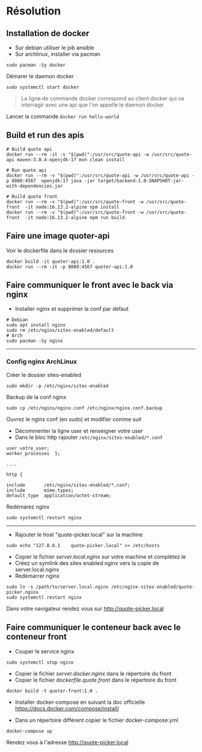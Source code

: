 # Résolution

## Installation de docker

- Sur debian utiliser le job ansible
- Sur archlinux, installer via pacman

```shell
sudo pacman -Sy docker
```

Démarer le daemon docker

```shell
sudo systemctl start docker
```

> La ligne de commande docker correspond au client docker qui va interragir avec une api que l'on appelle le daemon docker

Lancer la commande `docker run hello-world` 


## Build et run des apis

```shell
# Build quote api
docker run --rm -it -v "$(pwd)":/usr/src/quote-api -w /usr/src/quote-api maven:3.8.4-openjdk-17 mvn clean install

# Run quote api
docker run --rm -v "$(pwd)":/usr/src/quote-api -w /usr/src/quote-api -p 8080:4567  openjdk:17 java -jar target/backend-1.0-SNAPSHOT-jar-with-dependencies.jar
```

```shell
# Build quote front
docker run --rm -v "$(pwd)":/usr/src/quote-front -w /usr/src/quote-front  -it node:16.13.2-alpine npm install
docker run --rm -v "$(pwd)":/usr/src/quote-front -w /usr/src/quote-front  -it node:16.13.2-alpine npm run build
```

## Faire une image quoter-api

Voir le dockerfile dans le dossier resources

```shell
docker build -it quoter-api:1.0 .
docker run --rm -it -p 8080:4567 quoter-api:1.0
```

## Faire communiquer le front avec le back via nginx

- Installer nginx et supprimer la conf par défaut

```shell
# Debian
sudo apt install nginx
sudo rm /etc/nginx/sites-enabled/default
# Arch
sudo pacman -Sy nginx
```

---

### Config nginx ArchLinux

Créer le dossier sites-enabled

```shell
sudo mkdir -p /etc/nginx/sites-enabled
```

Backup de la conf nginx

```shell
sudo cp /etc/nginx/nginx.conf /etc/nginx/nginx.conf.backup
``` 

Ouvrez le nginx conf (en sudo) et modifier comme suit

- Décommenter la ligne user et renseigner votre user
- Dans le bloc http rajouter `/etc/nginx/sites-enabled/*.conf` 

```nginx
user votre_user;
worker_processes  1;

....

http {

include       /etc/nginx/sites-enabled/*.conf;
include       mime.types;
default_type  application/octet-stream;

```

Redémarez nginx

```shell
sudo systemctl restart nginx
```

---



- Rajouter le host "quote-picker.local" sur la machine

```shell
sudo echo "127.0.0.1    quote-picker.local" >> /etc/hosts
```

- Copier le fichier *server.local.nginx* sur votre machine et complétez le
- Créez un symlink des sites enabled nginx vers la copie de server.local.nginx
- Redémarrer nginx

```shell
sudo ln -s /path/to/server.local.nginx /etc/nginx-sites-enabled/quote-picker.nginx
sudo systemctl restart nginx
```
Dans votre navigateur rendez vous sur http://quote-picker.local

## Faire communiquer le conteneur back avec le conteneur front

- Couper le service nginx

```shell
sudo systemctl stop nginx
```

- Copier le fichier *server.docker.nginx* dans le répertoire du front
- Copier le fichier *dockerfile.quote.front* dans le répertoire du front

```shell
docker build -t quoter-front:1.0 .
```

- Installer docker-compose en suivant la doc officielle https://docs.docker.com/compose/install/

- Dans un répertoire différent copier le fichier docker-compose.yml

```shell
docker-compose up
```

Rendez vous à l'adresse http://quote-picker.local
